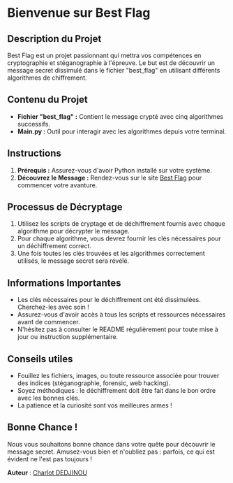 # Bienvenue sur Best Flag

## Description du Projet

Best Flag est un projet passionnant qui mettra vos compétences en cryptographie et stéganographie à l'épreuve. Le but est de découvrir un message secret dissimulé dans le fichier "best_flag" en utilisant différents algorithmes de chiffrement.

## Contenu du Projet

- **Fichier "best_flag" :** Contient le message crypté avec cinq algorithmes successifs.
- **Main.py :** Outil pour interagir avec les algorithmes depuis votre terminal.

## Instructions

1. **Prérequis :** Assurez-vous d'avoir Python installé sur votre système.
2. **Découvrez le Message :** Rendez-vous sur le site [Best Flag](https://best-flag.vercel.app) pour commencer votre avanture.

## Processus de Décryptage

1. Utilisez les scripts de cryptage et de déchiffrement fournis avec chaque algorithme pour décrypter le message.
2. Pour chaque algorithme, vous devrez fournir les clés nécessaires pour un déchiffrement correct.
3. Une fois toutes les clés trouvées et les algorithmes correctement utilisés, le message secret sera révélé.

## Informations Importantes

- Les clés nécessaires pour le déchiffrement ont été dissimulées. Cherchez-les avec soin !
- Assurez-vous d'avoir accès à tous les scripts et ressources nécessaires avant de commencer.
- N'hésitez pas à consulter le README régulièrement pour toute mise à jour ou instruction supplémentaire.

## Conseils utiles

- Fouillez les fichiers, images, ou toute ressource associée pour trouver des indices (stéganographie, forensic, web hacking).
- Soyez méthodiques : le déchiffrement doit être fait dans le bon ordre avec les bonnes clés.
- La patience et la curiosité sont vos meilleures armes !

## Bonne Chance !

Nous vous souhaitons bonne chance dans votre quête pour découvrir le message secret. Amusez-vous bien et n'oubliez pas : parfois, ce qui est évident ne l'est pas toujours !

**Auteur** : [Charlot DEDJINOU](https://charlot-dedjinou.vercel.app)